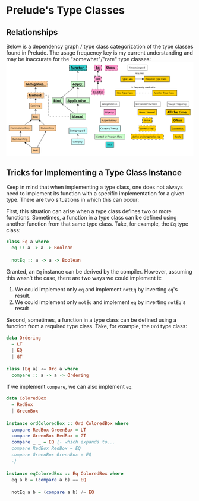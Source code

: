 # Prelude's Type Classes

## Relationships

Below is a dependency graph / type class categorization of the type classes found in Prelude. The usage frequency key is my current understanding and may be inaccurate for the "somewhat"/"rare" type classes:
![prelude-typeclasses](./assets/Prelude-Type-Classes.svg "Relationships and Categorization of Prelude's Type")

## Tricks for Implementing a Type Class Instance

Keep in mind that when implementing a type class, one does not always need to implement its function with a specific implementation for a given type. There are two situations in which this can occur:

First, this situation can arise when a type class defines two or more functions. Sometimes, a function in a type class can be defined using another function from that same type class. Take, for example, the `Eq` type class:
```haskell
class Eq a where
  eq :: a -> a -> Boolean

  notEq :: a -> a -> Boolean
```
Granted, an `Eq` instance can be derived by the compiler. However, assuming this wasn't the case, there are two ways we could implement it:
1. We could implement only `eq` and implement `notEq` by inverting `eq`'s result.
2. We could implement only `notEq` and implement `eq` by inverting `notEq`'s result

Second, sometimes, a function in a type class can be defined using a function from a required type class. Take, for example, the `Ord` type class:
```haskell
data Ordering
  = LT
  | EQ
  | GT

class (Eq a) <= Ord a where
  compare :: a -> a -> Ordering
```
If we implement `compare`, we can also implement `eq`:
```haskell
data ColoredBox
  = RedBox
  | GreenBox

instance ordColoredBox :: Ord ColoredBox where
  compare RedBox GreenBox = LT
  compare GreenBox RedBox = GT
  compare _ _ = EQ {- which expands to...
  compare RedBox RedBox = EQ
  compare GreenBox GreenBox = EQ
  -}

instance eqColoredBox :: Eq ColoredBox where
  eq a b = (compare a b) == EQ

  notEq a b = (compare a b) /= EQ
```

